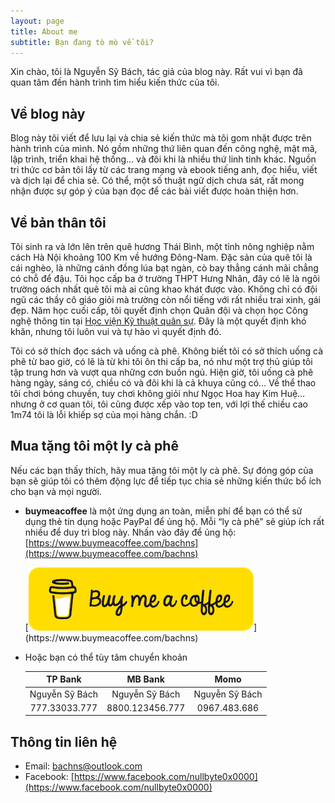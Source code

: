 ```yaml
---
layout: page
title: About me
subtitle: Bạn đang tò mò về tôi?
---
```


Xin chào, tôi là Nguyễn Sỹ Bách, tác giả của blog này. Rất vui vì bạn đã quan tâm đến hành trình tìm hiểu kiến thức của tôi.

## Về blog này

Blog này tôi viết để lưu lại và chia sẻ kiến thức mà tôi gom nhặt được trên hành trình của mình. Nó gồm những thứ liên quan đến công nghệ, mật mã, lập trình, triển khai hệ thống... và đôi khi là nhiều thứ linh tinh khác. Nguồn tri thức cơ bản tôi lấy từ các trang mạng và ebook tiếng anh, đọc hiểu, viết và dịch lại để chia sẻ. Có thể, một số thuật ngữ dịch chưa sát, rất mong nhận được sự góp ý của bạn đọc để các bài viết được hoàn thiện hơn.

## Về bản thân tôi

Tôi sinh ra và lớn lên trên quê hương Thái Bình, một tỉnh nông nghiệp nằm cách Hà Nội khoảng 100 Km về hướng Đông-Nam. Đặc sản của quê tôi là cái nghèo, là những cánh đồng lúa bạt ngàn, cò bay thẳng cánh mãi chẳng có chỗ để đậu. Tôi học cấp ba ở trường THPT Hưng Nhân, đây có lẽ là ngôi trường oách nhất quê tôi mà ai cũng khao khát được vào. Không chỉ có đội ngũ các thầy cô giáo giỏi mà trường còn nổi tiếng với rất nhiều trai xinh, gái đẹp. Năm học cuối cấp, tôi quyết định chọn Quân đội và chọn học Công nghệ thông tin tại [Học viện Kỹ thuật quân sự](http://mta.edu.vn). Đây là một quyết định khó khăn, nhưng tôi luôn vui và tự hào vì quyết định đó.

Tôi có sở thích đọc sách và uống cà phê. Không biết tôi có sở thích uống cà phê từ bao giờ, có lẽ là từ khi tôi ôn thi cấp ba, nó như một trợ thủ giúp tôi tập trung hơn và vượt qua những cơn buồn ngủ. Hiện giờ, tôi uống cà phê hàng ngày, sáng có, chiều có và đôi khi là cả khuya cũng có… Về thể thao tôi chơi bóng chuyền, tuy chơi không giỏi như Ngọc Hoa hay Kim Huệ… nhưng ở cơ quan tôi, tôi cũng được xếp vào top ten, với lợi thế chiều cao 1m74 tôi là lỗi khiếp sợ của mọi hàng chắn. :D

## Mua tặng tôi một ly cà phê

Nếu các bạn thấy thích, hãy mua tặng tôi một ly cà phê. Sự đóng góp của bạn sẽ giúp tôi có thêm động lực để tiếp tục chia sẻ những kiến thức bổ ích cho bạn và mọi người.

- **buymeacoffee** là một ứng dụng an toàn, miễn phí để bạn có thể sử dụng thẻ tín dụng hoặc PayPal để ủng hộ. Mỗi “ly cà phê” sẽ giúp ích rất nhiều để duy trì blog này. Nhấn vào đây để ủng hộ: [https://www.buymeacoffee.com/bachns](https://www.buymeacoffee.com/bachns)

  [![](/img/buy-me-a-coffee.png?raw=true "https://www.buymeacoffee.com/bachns")](https://www.buymeacoffee.com/bachns)

- Hoặc bạn có thể tùy tâm chuyển khoản

  |    TP Bank     |     MB Bank     |      Momo      |
  | :------------: | :-------------: | :------------: |
  | Nguyễn Sỹ Bách | Nguyễn Sỹ Bách  | Nguyễn Sỹ Bách |
  | 777.33033.777  | 8800.123456.777 |  0967.483.686  |

## Thông tin liên hệ

- Email: bachns@outlook.com
- Facebook: [https://www.facebook.com/nullbyte0x0000](https://www.facebook.com/nullbyte0x0000)
